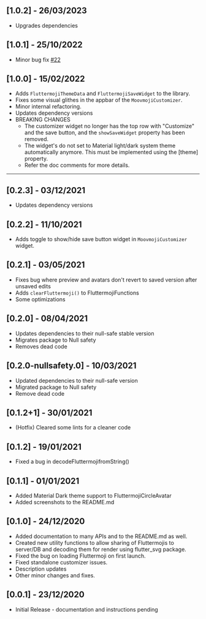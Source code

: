 ## [1.0.2] - 26/03/2023
 * Upgrades dependencies

## [1.0.1] - 25/10/2022
 * Minor bug fix [#22](https://github.com/psk907/fluttermoji/pull/22#issue-1250729612)

## [1.0.0] - 15/02/2022
 * Adds `FluttermojiThemeData` and `FluttermojiSaveWidget` to the library.
 * Fixes some visual glithes in the appbar of the `MoovmojiCustomizer`.
 * Minor internal refactoring.
 * Updates dependency versions
 * BREAKING CHANGES 
   *  The customizer widget no longer has the top row with "Customize" and the save button, and the `showSaveWidget` property has been removed.
   *  The widget's do not set to Material light/dark system theme automatically anymore. This must be implemented using the [theme] property.
   *  Refer the doc comments for more details.

*****

## [0.2.3] - 03/12/2021

 * Updates dependency versions

## [0.2.2] - 11/10/2021

 * Adds toggle to show/hide save button widget in `MoovmojiCustomizer` widget.
  
## [0.2.1] - 03/05/2021

 * Fixes bug where preview and avatars don't revert to saved version after unsaved edits
 * Adds `clearFluttermoji()` to FluttermojiFunctions
 * Some optimizations

## [0.2.0] - 08/04/2021

 * Updates dependencies to their null-safe stable version
 * Migrates package to Null safety
 * Removes dead code

## [0.2.0-nullsafety.0] - 10/03/2021

 * Updated dependencies to their null-safe version
 * Migrated package to Null safety
 * Remove dead code

## [0.1.2+1] - 30/01/2021

 * (Hotfix) Cleared some lints for a cleaner code

## [0.1.2] - 19/01/2021

 * Fixed a bug in decodeFluttermojifromString()

## [0.1.1] - 01/01/2021

 * Added Material Dark theme support to FluttermojiCircleAvatar
 * Added screenshots to the README.md

## [0.1.0] - 24/12/2020

* Added documentation to many APIs and to the README.md as well.
* Created new utility functions to allow sharing of Fluttermojis to server/DB and decoding them for render using flutter_svg package.
* Fixed the bug on loading Fluttermoji on first launch.
* Fixed standalone customizer issues.
* Description updates
* Other minor changes and fixes.


## [0.0.1] - 23/12/2020

* Initial Release - documentation and instructions pending
